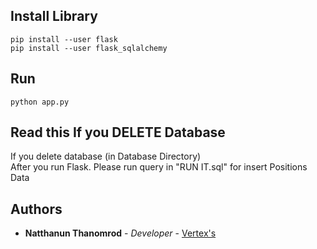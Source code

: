 ## Install Library
```
pip install --user flask
pip install --user flask_sqlalchemy
```
## Run
```
python app.py
```
## Read this If you DELETE Database
If you delete database (in Database Directory) <br/>
After you run Flask. Please run query in "RUN IT.sql" for insert Positions Data

## Authors

* **Natthanun Thanomrod** - *Developer* - [Vertex's](https://github.com/natthanun1999)
